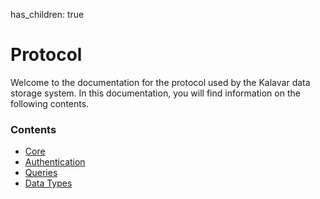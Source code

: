 has_children: true
# Protocol
Welcome to the documentation for the protocol used by the Kalavar data storage system.
In this documentation, you will find information on the following contents.

### Contents
- [Core](core.md)
- [Authentication](auth.md)
- [Queries](query.md)
- [Data Types](data-types.md)